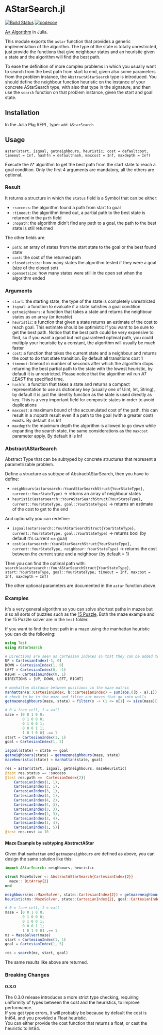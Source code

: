 # AStarSearch.jl
[![Build Status](https://github.com/PaoloSarti/AStarSearch.jl/workflows/CI/badge.svg)](https://github.com/PaoloSarti/AStarSearch.jl/actions?query=workflow%3ACI+branch%3Amaster)
[![codecov](https://codecov.io/gh/PaoloSarti/AStarSearch.jl/branch/main/graph/badge.svg?token=So4UrAd64G)](https://codecov.io/gh/PaoloSarti/AStarSearch.jl)


[A* Algorithm](https://en.wikipedia.org/wiki/A*_search_algorithm) in Julia.


This module exports the `astar` function that provides a generic implementation of the algorithm.
The type of the state is totally unrestricted, just provide the functions that give neighbour states and an heuristic given a state and the algorithm will find the best path.

To ease the definition of more complex problems in which you usually want to search from the best path from start to end, given also some parameters from the problem instance, the `AbstractAStarSearch` type is introduced. You should define the neighbour function heuristic on the instance of your concrete AStarSearch type, with also that type in the signature, and then use the `search` function on that problem instance, given the start and goal state.

## Installation
In the Julia Pkg REPL, type: `add AStarSearch`

## Usage

`astar(start, isgoal, getneighbours, heuristic;
          cost = defaultcost, timeout = Inf, hashfn = defaulthash, maxcost = Inf, maxdepth = Inf)`

Execute the A* algorithm to get the best path from the start state to reach a goal condition.
Only the first 4 arguments are mandatory, all the others are optional.

### Result
It returns a structure in which the `status` field is a Symbol that can be either:
- `:success`: the algorithm found a path from start to goal
- `:timeout`: the algorithm timed out, a partial path to the best state is returned in the `path` field
- `:nopath`: the algorithm didn't find any path to a goal, the path to the best state is still returned

The other fields are:
- `path`: an array of states from the start state to the goal or the best found state
- `cost`: the cost of the returned path
- `closedsetsize`: how many states the algorithm tested if they were a goal (size of the closed set)
- `opensetsize`: how many states were still in the open set when the algorithm ended

### Arguments
- `start`: the starting state, the type of the state is completely unrestricted
- `isgoal`: a function to evaluate if a state satisfies a goal condition
- `getneighbours`: a function that takes a state and returns the neighbour states as an array (or iterable)
- `heuristic`: a function that given a state returns an estimate of the cost to reach goal. This estimate should be optimistic if you want to be sure to get the best path. Notice that the best path could be very expensive to find, so if you want a good but not guaranteed optimal path, you could multiply your heuristic by a constant, the algorithm will usually be much faster
- `cost`: a function that takes the current state and a neighbour and returns the cost to do that state transition. By default all transitions cost 1
- `timeout`: timeout in number of seconds after which the algorithm stops returning the best partial path to the state with the lowest heuristic, by default it is unrestricted. Please notice that the algorithm wil run _AT LEAST_ the specified time.
- `hashfn`: a function that takes a state and returns a compact representation to use as dictionary key (usually one of UInt, Int, String), by default it is just the identity function as the state is used directly as key. This is a very important field for composite states in order to avoid duplications
- `maxcost`: a maximum bound of the accumulated cost of the path, this can result in a :nopath result even if a path to the goal (with a greater cost) exists. By default it is Inf
- `maxdepth`: the maximum depth the algorithm is allowed to go down while expanding the search state, the same considerations as the `maxcost` parameter apply. By default it is Inf

### AbstractAStarSearch
Abstract Type that can be subtyped by concrete structures that represent a parametrizable problem.

Define a structure as subtype of AbstractAStarSearch, then you have to define:
- `neighbours(astarsearch::YourAStarSearchStruct{YourStateType}, current::YourStateType)` -> returns an array of neighbour states
- `heuristic(astarsearch::YourAStarSearchStruct{YourStateType}, current::YourStateType, goal::YourStateType)` -> returns an estimate of the cost to get to the end

And optionally you can redefine:
- `isgoal(astarsearch::YourAStarSearchStruct{YourStateType}, current::YourStateType, goal::YourStateType)` -> returns bool (by default it's current == goal)
- `cost(astarsearch::YourAStarSearchStruct{YourStateType}, current::YourStateType, neighbour::YourStateType)` -> returns the cost between the current state and a neighbour (by default = 1)

Then you can find the optimal path with:
`search(aastarsearch::YourAStarSearchStruct{YourStateType}, start::YourStateType, goal::YourStateType; timeout = Inf, maxcost = Inf, maxdepth = Inf)`


The other optional parameters are documented in the `astar` function above.

### Examples
It's a very general algorithm so you can solve shortest paths in mazes but also all sorts of puzzles such as the [15 Puzzle](https://en.wikipedia.org/wiki/15_puzzle).
Both the maze example and the 15 Puzzle solver are in the `test` folder.

If you want to find the best path in a maze using the manhattan heuristic you can do the following:
```julia
using Test
using AStarSearch

# Directions are seen as cartesian indexes so that they can be added to a position to get the next position
UP = CartesianIndex(-1, 0)
DOWN = CartesianIndex(1, 0)
LEFT = CartesianIndex(0, -1)
RIGHT = CartesianIndex(0, 1)
DIRECTIONS = [UP, DOWN, LEFT, RIGHT]

# manhattan distance between positions in the maze matrix
manhattan(a::CartesianIndex, b::CartesianIndex) = sum(abs.((b - a).I))
# check to be in the maze and filter out moves that go into walls
getmazeneighbours(maze, state) = filter(x -> (1 <= x[1] <= size(maze)[1]) && (1 <= x[2] <= size(maze)[2]) && (!maze[x]), [state + d for d in DIRECTIONS])

# 0 = free cell, 1 = wall
maze = [0 0 1 0 0;
        0 1 0 0 0;
        0 1 0 0 1;
        0 0 0 1 1;
        1 0 1 0 0] .== 1
start = CartesianIndex(1, 1)
goal = CartesianIndex(1, 5)

isgoal(state) = state == goal
getneighbours(state) = getmazeneighbours(maze, state)
mazeheuristic(state) = manhattan(state, goal)

res = astar(start, isgoal, getneighbours, mazeheuristic)
@test res.status == :success
@test res.path ==  CartesianIndex{2}[
    CartesianIndex(1, 1),
    CartesianIndex(2, 1),
    CartesianIndex(3, 1),
    CartesianIndex(4, 1),
    CartesianIndex(4, 2),
    CartesianIndex(4, 3),
    CartesianIndex(3, 3),
    CartesianIndex(2, 3),
    CartesianIndex(2, 4),
    CartesianIndex(1, 4),
    CartesianIndex(1, 5)]
@test res.cost == 10
```

#### Maze Example by subtyping AbstractAStar
Given that `manhattan` and `getmazeneighbours` are defined as above, you can design the same solution like this:

```julia
import AStarSearch: neighbours, heuristic

struct MazeSolver <: AbstractAStarSearch{CartesianIndex{2}}
  maze:: BitArray{2}
end

neighbours(ms::MazeSolver, state::CartesianIndex{2}) = getmazeneighbours(ms.maze, state)
heuristic(ms::MazeSolver, state::CartesianIndex{2}, goal::CartesianIndex{2}) = manhattan(state, goal)

# 0 = free cell, 1 = wall
maze = [0 0 1 0 0;
        0 1 0 0 0;
        0 1 0 0 1;
        0 0 0 1 1;
        1 0 1 0 0] .== 1
mz = MazeSolver(maze)
start = CartesianIndex(1, 1)
goal = CartesianIndex(1, 5)

res = search(mz, start, goal)
```

The same results like above are returned.

### Breaking Changes
#### 0.3.0
The 0.3.0 release introduces a more strict type checking, requiring uniformity of types between the cost and the heuristics, to improve performance.  
If you get type errors, it will probably be because by default the cost is Int64, and you provided a Float heuristic.  
You can either provide the cost function that returns a float, or cast the heuristic to Int64.
